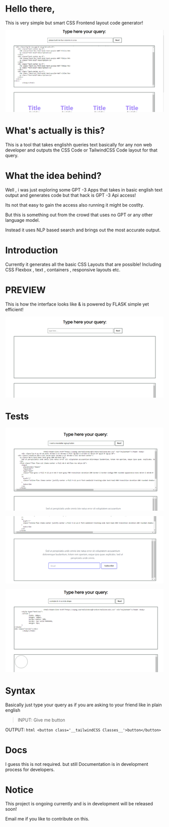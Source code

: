 # Hello there,

This is very simple but smart CSS Frontend layout code generator!

![](1.PNG)


# What's actually is this?

This is a tool that takes englishh queries text basically for any non web developer and outputs the CSS Code or TailwindCSS Code layout for that query.

# What the idea behind?

Well , i was just exploring some GPT -3 Apps that takes in basic english text output and generates code but that hack is GPT -3 Api access!

Its not that easy to gain the access also running it might be costlty.

But this is something out from the crowd that uses no GPT or any other language model.

Instead it uses NLP based search and brings out the most accurate output.


# Introduction

 
Currently it generates all the basic CSS Layouts that are possible!
Including CSS Flexbox , text , containers , responsive layouts etc.


# PREVIEW

This is how the interface looks like & is powered by FLASK simple yet efficient!

![](preview.png)



# Tests

![](2.PNG)


![](3.PNG)


![](4.PNG)




# Syntax

Basically just type your query as if you are asking to your friend like in plain english 

> INPUT: Give me button

OUTPUT: ```html
 <button class='__tailwindCSS Classes__'>button</button> ```


# Docs 

I guess this is not required.
but still Documentation is in development process for developers.

# Notice

This project is ongoing currently and is in development will be released soon!

Email me if you like to contribute on this.

